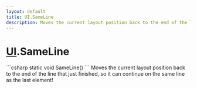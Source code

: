 ```yaml
---
layout: default
title: UI.SameLine
description: Moves the current layout position back to the end of the line that just finished, so it can continue on the same line as the last element!
---
```

# [UI]({{site.url}}/Pages/Reference/UI.html).SameLine

<div class='signature' markdown='1'>
```csharp
static void SameLine()
```
Moves the current layout position back to the end of the
line that just finished, so it can continue on the same line as the
last element!
</div>




